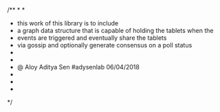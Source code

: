 /**
 * 
 * 
 * this work of this library is to include 
 * a graph data structure that is capable of holding the tablets when the 
 * events are triggered and eventually share the tablets 
 * via gossip and optionally generate consensus on a poll status 
 * 
 * 
 * @ Aloy Aditya Sen #adysenlab  06/04/2018
 * 
 * 
 * 
 */